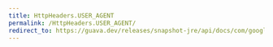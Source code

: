 ```yaml
---
title: HttpHeaders.USER_AGENT
permalink: /HttpHeaders.USER_AGENT/
redirect_to: https://guava.dev/releases/snapshot-jre/api/docs/com/google/common/net/HttpHeaders.html#USER_AGENT
---
```

